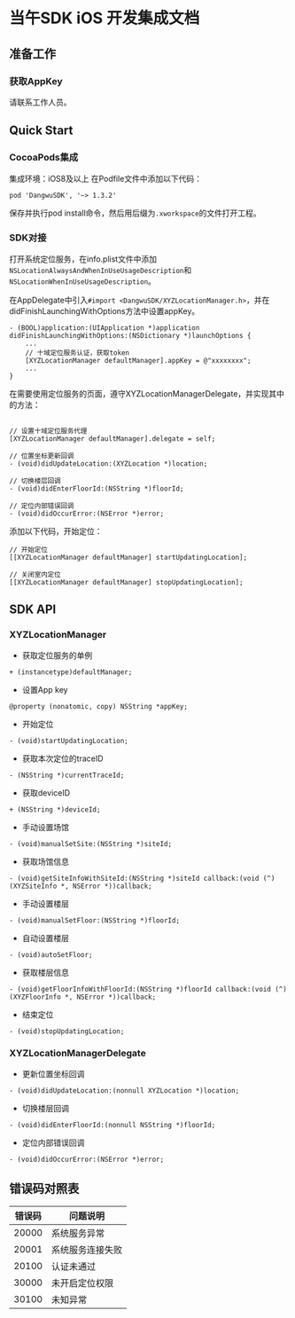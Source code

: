 # 当午SDK iOS 开发集成文档

## 准备工作

### 获取AppKey

请联系工作人员。

## Quick Start

### CocoaPods集成

集成环境：iOS8及以上
在Podfile文件中添加以下代码：

```
pod 'DangwuSDK', '~> 1.3.2'
```

保存并执行pod install命令，然后用后缀为`.xworkspace`的文件打开工程。


### SDK对接

打开系统定位服务，在info.plist文件中添加`NSLocationAlwaysAndWhenInUseUsageDescription`和`NSLocationWhenInUseUsageDescription`。

在AppDelegate中引入`#import <DangwuSDK/XYZLocationManager.h>`，并在didFinishLaunchingWithOptions方法中设置appKey。

```
- (BOOL)application:(UIApplication *)application didFinishLaunchingWithOptions:(NSDictionary *)launchOptions {
    ...
    // 十域定位服务认证，获取token
    [XYZLocationManager defaultManager].appKey = @"xxxxxxxx";
    ...
}
```

在需要使用定位服务的页面，遵守XYZLocationManagerDelegate，并实现其中的方法：

```

// 设置十域定位服务代理
[XYZLocationManager defaultManager].delegate = self;
```

```
// 位置坐标更新回调
- (void)didUpdateLocation:(XYZLocation *)location;

// 切换楼层回调
- (void)didEnterFloorId:(NSString *)floorId;

// 定位内部错误回调
- (void)didOccurError:(NSError *)error;
```

添加以下代码，开始定位：

```
// 开始定位
[[XYZLocationManager defaultManager] startUpdatingLocation];
```

```
// 关闭室内定位
[[XYZLocationManager defaultManager] stopUpdatingLocation];
```

## SDK API

### XYZLocationManager

- 获取定位服务的单例
```
+ (instancetype)defaultManager;
```

- 设置App key
```
@property (nonatomic, copy) NSString *appKey;
```

- 开始定位
```
- (void)startUpdatingLocation;
```

- 获取本次定位的traceID
```
- (NSString *)currentTraceId;
```

- 获取deviceID
```
+ (NSString *)deviceId;
```

- 手动设置场馆
```
- (void)manualSetSite:(NSString *)siteId;
```

- 获取场馆信息
```
- (void)getSiteInfoWithSiteId:(NSString *)siteId callback:(void (^)(XYZSiteInfo *, NSError *))callback;
```

- 手动设置楼层
```
- (void)manualSetFloor:(NSString *)floorId;
```

- 自动设置楼层
```
- (void)autoSetFloor;
```

- 获取楼层信息
```
- (void)getFloorInfoWithFloorId:(NSString *)floorId callback:(void (^)(XYZFloorInfo *, NSError *))callback;
```

- 结束定位
```
- (void)stopUpdatingLocation;
```

### XYZLocationManagerDelegate

- 更新位置坐标回调
```
- (void)didUpdateLocation:(nonnull XYZLocation *)location;
```

- 切换楼层回调
```
- (void)didEnterFloorId:(nonnull NSString *)floorId;
```

- 定位内部错误回调
```
- (void)didOccurError:(NSError *)error;
```

## 错误码对照表

错误码  | 问题说明
------------- | -------------
20000  | 系统服务异常
20001  | 系统服务连接失败
20100  | 认证未通过
30000  | 未开启定位权限
30100  | 未知异常


